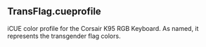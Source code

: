 ## TransFlag.cueprofile
iCUE color profile for the Corsair K95 RGB Keyboard. As named, it represents the transgender flag colors.
